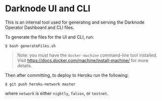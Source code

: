 # Darknode UI and CLI

This is an internal tool used for generating and serving the Darknode Operator Dashboard and CLI files.

To generate the files for the UI and CLI, run:

    $ bash generateFiles.sh

> Note: you must have the `docker-machine` command-line tool installed. Visit https://docs.docker.com/machine/install-machine/ for more details.

Then after committing, to deploy to Heroku run the following:

    $ git push heroku-network master

where `network` is either `nightly`, `falcon`, or `testnet`.